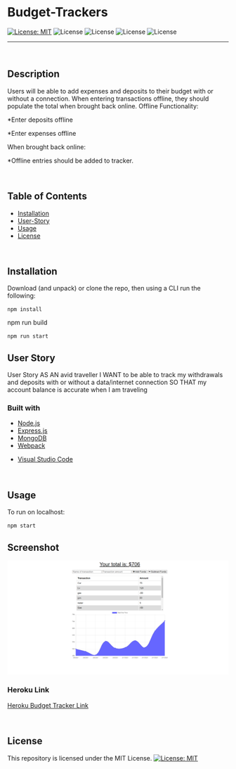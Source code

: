 # Budget-Trackers

[![License: MIT](https://img.shields.io/badge/License-MIT-yellow.svg)](https://opensource.org/licenses/MIT) 
![License](https://img.shields.io/static/v1?label=Language&message=CSS.js&color=orange) 
![License](https://img.shields.io/static/v1?label=Language&message=Node.js&color=green)
![License](https://img.shields.io/static/v1?label=Language&message=MongoDB&color=blueviolet)
![License](https://img.shields.io/static/v1?label=Language&message=Mongoose&color=blue)


  ---
  
<p>&nbsp;<p>

## Description

Users will be able to add expenses and deposits to their budget with or without a connection. When entering transactions offline, they should populate the total when brought back online.
Offline Functionality:

*Enter deposits offline


*Enter expenses offline


When brought back online:

*Offline entries should be added to tracker.

<p>&nbsp;<p>

## Table of Contents
* [Installation](#installation)
* [User-Story](#User-Story)
* [Usage](#usage)
* [License](#license)

<p>&nbsp;<p>
  
  ## Installation
Download (and unpack) or clone the repo, then using a CLI run the following:

```
npm install

```
npm run build

```
npm run start
```



## User Story

User Story
AS AN avid traveller
I WANT to be able to track my withdrawals and deposits with or without a data/internet connection
SO THAT my account balance is accurate when I am traveling

### Built with
- [Node.js](https://nodejs.org/en/)
- [Express.js](https://expressjs.com/)
- [MongoDB](https://www.mongodb.com/)
- [Webpack](https://webpack.js.org/)
* [Visual Studio Code](code.visualstudio.com)

<p>&nbsp;<p>

## Usage

To run on localhost:

```
npm start
```


## Screenshot 
<img src="https://github.com/Michaelcrowderjr1/Budget-Trackers/blob/main/Budget-Trackers.PNG?raw=true">

### Heroku Link
[Heroku Budget Tracker Link](https://rocky-headland-91018.herokuapp.com/)


<p>&nbsp;<p>

## License

This repository is licensed under the MIT License.
[![License: MIT](https://img.shields.io/badge/License-MIT-yellow.svg)](https://opensource.org/licenses/MIT)

<p>&nbsp;<p>
